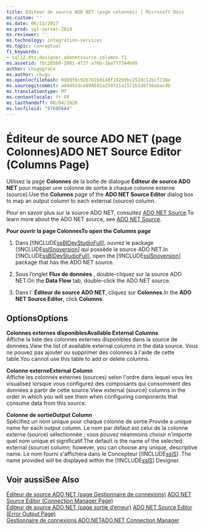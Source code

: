 ```yaml
---
title: Éditeur de source ADO NET (page colonnes) | Microsoft Docs
ms.custom: ''
ms.date: 06/13/2017
ms.prod: sql-server-2014
ms.reviewer: ''
ms.technology: integration-services
ms.topic: conceptual
f1_keywords:
- sql12.dts.designer.adonetsource.columns.f1
ms.assetid: fbc205b9-2001-4737-a76b-1ba777344bd9
author: chugugrace
ms.author: chugu
ms.openlocfilehash: 0d89f8c926761b9149f19269bc2519c12bcf130e
ms.sourcegitcommit: ad4d92dce894592a259721a1571b1d8736abacdb
ms.translationtype: MT
ms.contentlocale: fr-FR
ms.lasthandoff: 08/04/2020
ms.locfileid: "87605684"
---
```

# <a name="ado-net-source-editor-columns-page"></a><span data-ttu-id="8e706-102">Éditeur de source ADO NET (page Colonnes)</span><span class="sxs-lookup"><span data-stu-id="8e706-102">ADO NET Source Editor (Columns Page)</span></span>
  <span data-ttu-id="8e706-103">Utilisez la page **Colonnes** de la boîte de dialogue **Éditeur de source ADO NET** pour mapper une colonne de sortie à chaque colonne externe (source).</span><span class="sxs-lookup"><span data-stu-id="8e706-103">Use the **Columns** page of the **ADO NET Source Editor** dialog box to map an output column to each external (source) column.</span></span>  
  
 <span data-ttu-id="8e706-104">Pour en savoir plus sur la source ADO NET, consultez [ADO NET Source](data-flow/ado-net-source.md).</span><span class="sxs-lookup"><span data-stu-id="8e706-104">To learn more about the ADO NET source, see [ADO NET Source](data-flow/ado-net-source.md).</span></span>  
  
 <span data-ttu-id="8e706-105">**Pour ouvrir la page Colonnes**</span><span class="sxs-lookup"><span data-stu-id="8e706-105">**To open the Columns page**</span></span>  
  
1.  <span data-ttu-id="8e706-106">Dans [!INCLUDE[ssBIDevStudioFull](../includes/ssbidevstudiofull-md.md)], ouvrez le package [!INCLUDE[ssISnoversion](../includes/ssisnoversion-md.md)] qui possède la source ADO NET.</span><span class="sxs-lookup"><span data-stu-id="8e706-106">In [!INCLUDE[ssBIDevStudioFull](../includes/ssbidevstudiofull-md.md)], open the [!INCLUDE[ssISnoversion](../includes/ssisnoversion-md.md)] package that has the ADO NET source.</span></span>  
  
2.  <span data-ttu-id="8e706-107">Sous l’onglet **Flux de données** , double-cliquez sur la source ADO NET.</span><span class="sxs-lookup"><span data-stu-id="8e706-107">On the **Data Flow** tab, double-click the ADO NET source.</span></span>  
  
3.  <span data-ttu-id="8e706-108">Dans l' **Éditeur de source ADO NET**, cliquez sur **Colonnes**.</span><span class="sxs-lookup"><span data-stu-id="8e706-108">In the **ADO NET Source Editor**, click **Columns**.</span></span>  
  
## <a name="options"></a><span data-ttu-id="8e706-109">Options</span><span class="sxs-lookup"><span data-stu-id="8e706-109">Options</span></span>  
 <span data-ttu-id="8e706-110">**Colonnes externes disponibles**</span><span class="sxs-lookup"><span data-stu-id="8e706-110">**Available External Columns**</span></span>  
 <span data-ttu-id="8e706-111">Affiche la liste des colonnes externes disponibles dans la source de données.</span><span class="sxs-lookup"><span data-stu-id="8e706-111">View the list of available external columns in the data source.</span></span> <span data-ttu-id="8e706-112">Vous ne pouvez pas ajouter ou supprimer des colonnes à l'aide de cette table.</span><span class="sxs-lookup"><span data-stu-id="8e706-112">You cannot use this table to add or delete columns.</span></span>  
  
 <span data-ttu-id="8e706-113">**Colonne externe**</span><span class="sxs-lookup"><span data-stu-id="8e706-113">**External Column**</span></span>  
 <span data-ttu-id="8e706-114">Affiche les colonnes externes (sources) selon l'ordre dans lequel vous les visualisez lorsque vous configurez des composants qui consomment des données à partir de cette source.</span><span class="sxs-lookup"><span data-stu-id="8e706-114">View external (source) columns in the order in which you will see them when configuring components that consume data from this source.</span></span>  
  
 <span data-ttu-id="8e706-115">**Colonne de sortie**</span><span class="sxs-lookup"><span data-stu-id="8e706-115">**Output Column**</span></span>  
 <span data-ttu-id="8e706-116">Spécifiez un nom unique pour chaque colonne de sortie.</span><span class="sxs-lookup"><span data-stu-id="8e706-116">Provide a unique name for each output column.</span></span> <span data-ttu-id="8e706-117">Le nom par défaut est celui de la colonne externe (source) sélectionnée ; vous pouvez néanmoins choisir n'importe quel nom unique et significatif.</span><span class="sxs-lookup"><span data-stu-id="8e706-117">The default is the name of the selected external (source) column; however, you can choose any unique, descriptive name.</span></span> <span data-ttu-id="8e706-118">Le nom fourni s'affichera dans le Concepteur [!INCLUDE[ssIS](../includes/ssis-md.md)] .</span><span class="sxs-lookup"><span data-stu-id="8e706-118">The name provided will be displayed within the [!INCLUDE[ssIS](../includes/ssis-md.md)] Designer.</span></span>  
  
## <a name="see-also"></a><span data-ttu-id="8e706-119">Voir aussi</span><span class="sxs-lookup"><span data-stu-id="8e706-119">See Also</span></span>  
 <span data-ttu-id="8e706-120">[Éditeur de source ADO NET &#40;page Gestionnaire de connexions&#41;](../../2014/integration-services/ado-net-source-editor-connection-manager-page.md) </span><span class="sxs-lookup"><span data-stu-id="8e706-120">[ADO NET Source Editor &#40;Connection Manager Page&#41;](../../2014/integration-services/ado-net-source-editor-connection-manager-page.md) </span></span>  
 <span data-ttu-id="8e706-121">[Éditeur de source ADO NET &#40;page sortie d’erreur&#41;](../../2014/integration-services/ado-net-source-editor-error-output-page.md) </span><span class="sxs-lookup"><span data-stu-id="8e706-121">[ADO NET Source Editor &#40;Error Output Page&#41;](../../2014/integration-services/ado-net-source-editor-error-output-page.md) </span></span>  
 [<span data-ttu-id="8e706-122">Gestionnaire de connexions ADO.NET</span><span class="sxs-lookup"><span data-stu-id="8e706-122">ADO.NET Connection Manager</span></span>](connection-manager/ado-net-connection-manager.md)  
  
  
